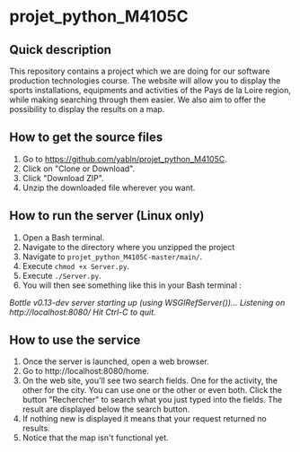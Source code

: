 # projet_python_M4105C

## Quick description
  This repository contains a project which we are doing for our software production technologies course.
  The website will allow you to display the sports installations, equipments and activities of the Pays de la Loire region,
  while making searching through them easier. We also aim to offer the possibility to display the results on a map.


## How to get the source files

  1. Go to https://github.com/yabln/projet_python_M4105C.
  2. Click on "Clone or Download".
  3. Click "Download ZIP".
  4. Unzip the downloaded file wherever you want.

## How to run the server (Linux only)

  1. Open a Bash terminal.
  2. Navigate to the directory where you unzipped the project
  3. Navigate to `projet_python_M4105C-master/main/`.
  4. Execute `chmod +x Server.py`.
  5. Execute `./Server.py`.
  6. You will then see something like this in your Bash terminal :
      
 *Bottle v0.13-dev server starting up (using WSGIRefServer())...
      Listening on http://localhost:8080/
      Hit Ctrl-C to quit.*

## How to use the service

  1. Once the server is launched, open a web browser.
  2. Go to http://localhost:8080/home.
  3. On the web site, you'll see two search fields. One for the activity, the
  other for the city. You can use one or the other or even both. Click the
  button "Rechercher" to search what you just typed into the fields. The result are
  displayed below the search button.
  4. If nothing new is displayed it means that your request returned no results.
  5. Notice that the map isn't functional yet.
